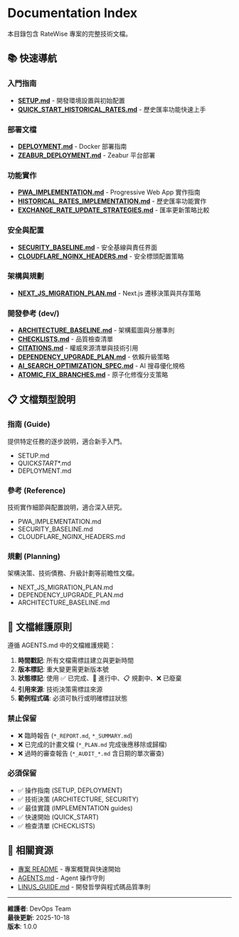 # Documentation Index

本目錄包含 RateWise 專案的完整技術文檔。

## 📚 快速導航

### 入門指南

- **[SETUP.md](SETUP.md)** - 開發環境設置與初始配置
- **[QUICK_START_HISTORICAL_RATES.md](QUICK_START_HISTORICAL_RATES.md)** - 歷史匯率功能快速上手

### 部署文檔

- **[DEPLOYMENT.md](DEPLOYMENT.md)** - Docker 部署指南
- **[ZEABUR_DEPLOYMENT.md](ZEABUR_DEPLOYMENT.md)** - Zeabur 平台部署

### 功能實作

- **[PWA_IMPLEMENTATION.md](PWA_IMPLEMENTATION.md)** - Progressive Web App 實作指南
- **[HISTORICAL_RATES_IMPLEMENTATION.md](HISTORICAL_RATES_IMPLEMENTATION.md)** - 歷史匯率功能實作
- **[EXCHANGE_RATE_UPDATE_STRATEGIES.md](EXCHANGE_RATE_UPDATE_STRATEGIES.md)** - 匯率更新策略比較

### 安全與配置

- **[SECURITY_BASELINE.md](SECURITY_BASELINE.md)** - 安全基線與責任界面
- **[CLOUDFLARE_NGINX_HEADERS.md](CLOUDFLARE_NGINX_HEADERS.md)** - 安全標頭配置策略

### 架構與規劃

- **[NEXT_JS_MIGRATION_PLAN.md](NEXT_JS_MIGRATION_PLAN.md)** - Next.js 遷移決策與共存策略

### 開發參考 (dev/)

- **[ARCHITECTURE_BASELINE.md](dev/ARCHITECTURE_BASELINE.md)** - 架構藍圖與分層準則
- **[CHECKLISTS.md](dev/CHECKLISTS.md)** - 品質檢查清單
- **[CITATIONS.md](dev/CITATIONS.md)** - 權威來源清單與技術引用
- **[DEPENDENCY_UPGRADE_PLAN.md](dev/DEPENDENCY_UPGRADE_PLAN.md)** - 依賴升級策略
- **[AI_SEARCH_OPTIMIZATION_SPEC.md](dev/AI_SEARCH_OPTIMIZATION_SPEC.md)** - AI 搜尋優化規格
- **[ATOMIC_FIX_BRANCHES.md](dev/ATOMIC_FIX_BRANCHES.md)** - 原子化修復分支策略

## 📋 文檔類型說明

### 指南 (Guide)

提供特定任務的逐步說明，適合新手入門。

- SETUP.md
- QUICK*START*\*.md
- DEPLOYMENT.md

### 參考 (Reference)

技術實作細節與配置說明，適合深入研究。

- PWA_IMPLEMENTATION.md
- SECURITY_BASELINE.md
- CLOUDFLARE_NGINX_HEADERS.md

### 規劃 (Planning)

架構決策、技術債務、升級計劃等前瞻性文檔。

- NEXT_JS_MIGRATION_PLAN.md
- DEPENDENCY_UPGRADE_PLAN.md
- ARCHITECTURE_BASELINE.md

## 🔄 文檔維護原則

遵循 AGENTS.md 中的文檔維護規範：

1. **時間戳記**: 所有文檔需標註建立與更新時間
2. **版本標記**: 重大變更需更新版本號
3. **狀態標記**: 使用 ✅ 已完成、🔄 進行中、📋 規劃中、❌ 已廢棄
4. **引用來源**: 技術決策需標註來源
5. **範例程式碼**: 必須可執行或明確標註狀態

### 禁止保留

- ❌ 臨時報告 (`*_REPORT.md`, `*_SUMMARY.md`)
- ❌ 已完成的計畫文檔 (`*_PLAN.md` 完成後應移除或歸檔)
- ❌ 過時的審查報告 (`*_AUDIT_*.md` 含日期的單次審查)

### 必須保留

- ✅ 操作指南 (SETUP, DEPLOYMENT)
- ✅ 技術決策 (ARCHITECTURE, SECURITY)
- ✅ 最佳實踐 (IMPLEMENTATION guides)
- ✅ 快速開始 (QUICK_START)
- ✅ 檢查清單 (CHECKLISTS)

## 🔗 相關資源

- [專案 README](../README.md) - 專案概覽與快速開始
- [AGENTS.md](../AGENTS.md) - Agent 操作守則
- [LINUS_GUIDE.md](../LINUS_GUIDE.md) - 開發哲學與程式碼品質準則

---

**維護者**: DevOps Team  
**最後更新**: 2025-10-18  
**版本**: 1.0.0
